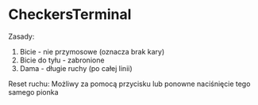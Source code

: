 # CheckersTerminal

Zasady:
1. Bicie - nie przymosowe (oznacza brak kary)
2. Bicie do tyłu - zabronione
3. Dama - długie ruchy (po całej linii)

Reset ruchu:
Możliwy za pomocą przycisku lub ponowne naciśnięcie tego samego pionka